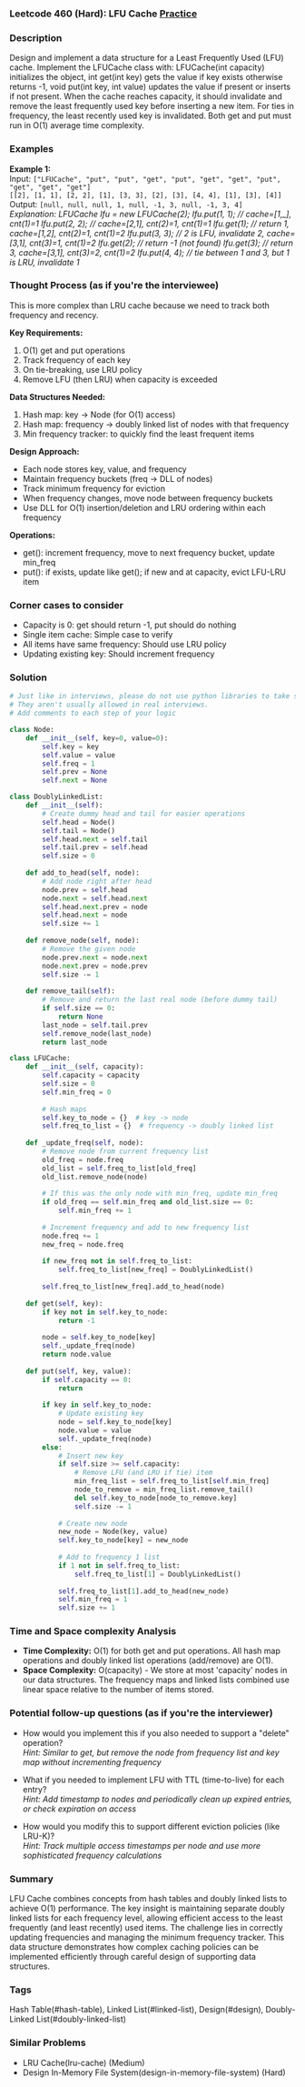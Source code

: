 ### Leetcode 460 (Hard): LFU Cache [Practice](https://leetcode.com/problems/lfu-cache)

### Description  
Design and implement a data structure for a Least Frequently Used (LFU) cache. Implement the LFUCache class with: LFUCache(int capacity) initializes the object, int get(int key) gets the value if key exists otherwise returns -1, void put(int key, int value) updates the value if present or inserts if not present. When the cache reaches capacity, it should invalidate and remove the least frequently used key before inserting a new item. For ties in frequency, the least recently used key is invalidated. Both get and put must run in O(1) average time complexity.

### Examples  

**Example 1:**  
Input: `["LFUCache", "put", "put", "get", "put", "get", "get", "put", "get", "get", "get"]`  
       `[[2], [1, 1], [2, 2], [1], [3, 3], [2], [3], [4, 4], [1], [3], [4]]`  
Output: `[null, null, null, 1, null, -1, 3, null, -1, 3, 4]`  
*Explanation:*
*LFUCache lfu = new LFUCache(2);*
*lfu.put(1, 1); // cache=[1,_], cnt(1)=1*
*lfu.put(2, 2); // cache=[2,1], cnt(2)=1, cnt(1)=1*
*lfu.get(1); // return 1, cache=[1,2], cnt(2)=1, cnt(1)=2*
*lfu.put(3, 3); // 2 is LFU, invalidate 2, cache=[3,1], cnt(3)=1, cnt(1)=2*
*lfu.get(2); // return -1 (not found)*
*lfu.get(3); // return 3, cache=[3,1], cnt(3)=2, cnt(1)=2*
*lfu.put(4, 4); // tie between 1 and 3, but 1 is LRU, invalidate 1*


### Thought Process (as if you're the interviewee)  
This is more complex than LRU cache because we need to track both frequency and recency.

**Key Requirements:**
1. O(1) get and put operations
2. Track frequency of each key
3. On tie-breaking, use LRU policy
4. Remove LFU (then LRU) when capacity is exceeded

**Data Structures Needed:**
1. Hash map: key → Node (for O(1) access)
2. Hash map: frequency → doubly linked list of nodes with that frequency
3. Min frequency tracker: to quickly find the least frequent items

**Design Approach:**
- Each node stores key, value, and frequency
- Maintain frequency buckets (freq → DLL of nodes)
- Track minimum frequency for eviction
- When frequency changes, move node between frequency buckets
- Use DLL for O(1) insertion/deletion and LRU ordering within each frequency

**Operations:**
- get(): increment frequency, move to next frequency bucket, update min_freq
- put(): if exists, update like get(); if new and at capacity, evict LFU-LRU item


### Corner cases to consider  
- Capacity is 0: get should return -1, put should do nothing  
- Single item cache: Simple case to verify  
- All items have same frequency: Should use LRU policy  
- Updating existing key: Should increment frequency  


### Solution

```python
# Just like in interviews, please do not use python libraries to take shortcuts.
# They aren't usually allowed in real interviews.
# Add comments to each step of your logic

class Node:
    def __init__(self, key=0, value=0):
        self.key = key
        self.value = value
        self.freq = 1
        self.prev = None
        self.next = None

class DoublyLinkedList:
    def __init__(self):
        # Create dummy head and tail for easier operations
        self.head = Node()
        self.tail = Node()
        self.head.next = self.tail
        self.tail.prev = self.head
        self.size = 0
    
    def add_to_head(self, node):
        # Add node right after head
        node.prev = self.head
        node.next = self.head.next
        self.head.next.prev = node
        self.head.next = node
        self.size += 1
    
    def remove_node(self, node):
        # Remove the given node
        node.prev.next = node.next
        node.next.prev = node.prev
        self.size -= 1
    
    def remove_tail(self):
        # Remove and return the last real node (before dummy tail)
        if self.size == 0:
            return None
        last_node = self.tail.prev
        self.remove_node(last_node)
        return last_node

class LFUCache:
    def __init__(self, capacity):
        self.capacity = capacity
        self.size = 0
        self.min_freq = 0
        
        # Hash maps
        self.key_to_node = {}  # key -> node
        self.freq_to_list = {}  # frequency -> doubly linked list
    
    def _update_freq(self, node):
        # Remove node from current frequency list
        old_freq = node.freq
        old_list = self.freq_to_list[old_freq]
        old_list.remove_node(node)
        
        # If this was the only node with min_freq, update min_freq
        if old_freq == self.min_freq and old_list.size == 0:
            self.min_freq += 1
        
        # Increment frequency and add to new frequency list
        node.freq += 1
        new_freq = node.freq
        
        if new_freq not in self.freq_to_list:
            self.freq_to_list[new_freq] = DoublyLinkedList()
        
        self.freq_to_list[new_freq].add_to_head(node)
    
    def get(self, key):
        if key not in self.key_to_node:
            return -1
        
        node = self.key_to_node[key]
        self._update_freq(node)
        return node.value
    
    def put(self, key, value):
        if self.capacity == 0:
            return
        
        if key in self.key_to_node:
            # Update existing key
            node = self.key_to_node[key]
            node.value = value
            self._update_freq(node)
        else:
            # Insert new key
            if self.size >= self.capacity:
                # Remove LFU (and LRU if tie) item
                min_freq_list = self.freq_to_list[self.min_freq]
                node_to_remove = min_freq_list.remove_tail()
                del self.key_to_node[node_to_remove.key]
                self.size -= 1
            
            # Create new node
            new_node = Node(key, value)
            self.key_to_node[key] = new_node
            
            # Add to frequency 1 list
            if 1 not in self.freq_to_list:
                self.freq_to_list[1] = DoublyLinkedList()
            
            self.freq_to_list[1].add_to_head(new_node)
            self.min_freq = 1
            self.size += 1

```

### Time and Space complexity Analysis  

- **Time Complexity:** O(1) for both get and put operations. All hash map operations and doubly linked list operations (add/remove) are O(1).
- **Space Complexity:** O(capacity) - We store at most 'capacity' nodes in our data structures. The frequency maps and linked lists combined use linear space relative to the number of items stored.


### Potential follow-up questions (as if you're the interviewer)  

- How would you implement this if you also needed to support a "delete" operation?  
  *Hint: Similar to get, but remove the node from frequency list and key map without incrementing frequency*

- What if you needed to implement LFU with TTL (time-to-live) for each entry?  
  *Hint: Add timestamp to nodes and periodically clean up expired entries, or check expiration on access*

- How would you modify this to support different eviction policies (like LRU-K)?  
  *Hint: Track multiple access timestamps per node and use more sophisticated frequency calculations*

### Summary
LFU Cache combines concepts from hash tables and doubly linked lists to achieve O(1) performance. The key insight is maintaining separate doubly linked lists for each frequency level, allowing efficient access to the least frequently (and least recently) used items. The challenge lies in correctly updating frequencies and managing the minimum frequency tracker. This data structure demonstrates how complex caching policies can be implemented efficiently through careful design of supporting data structures.

### Tags
Hash Table(#hash-table), Linked List(#linked-list), Design(#design), Doubly-Linked List(#doubly-linked-list)

### Similar Problems
- LRU Cache(lru-cache) (Medium)
- Design In-Memory File System(design-in-memory-file-system) (Hard)